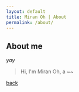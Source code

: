 ```yaml
---
layout: default
title: Miran Oh | About
permalink: /about/
---
```


## About me

_yay_

>
> Hi, I'm Miran Oh, a ~~
> 


[back](./)

